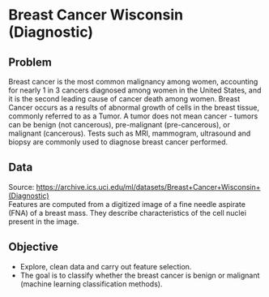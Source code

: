 # Breast Cancer Wisconsin (Diagnostic)
## Problem
Breast cancer is the most common malignancy among women, accounting for nearly 1 in 3 cancers diagnosed among women in the United States, and it is the second leading cause of cancer death among women. Breast Cancer occurs as a results of abnormal growth of cells in the breast tissue, commonly referred to as a Tumor. A tumor does not mean cancer - tumors can be benign (not cancerous), pre-malignant (pre-cancerous), or malignant (cancerous). Tests such as MRI, mammogram, ultrasound and biopsy are commonly used to diagnose breast cancer performed.

## Data
Source: https://archive.ics.uci.edu/ml/datasets/Breast+Cancer+Wisconsin+(Diagnostic) <br>
Features are computed from a digitized image of a fine needle aspirate (FNA) of a breast mass. They describe characteristics of the cell nuclei present in the image.

## Objective
- Explore, clean data and carry out feature selection. 
- The goal is to classify whether the breast cancer is benign or malignant (machine learning classification methods). 
